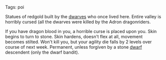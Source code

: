 Tags: poi

Statues of redgold built by the [dwarves](Dwarves) who once lived here. Entire valley is horribly cursed (all the dwarves were killed by the Adron dragonriders.

If you have dragon blood in you, a horrible curse is placed upon you. Skin begins to turn to stone. Skin hardens, doesn't flex at all, movement becomes stilted. Won't kill you, but your agility die falls by 2 levels over course of next week. Permanent, unless forgiven by a stone [dwarf](Dwarves) descendent (only the dwarf bandit).